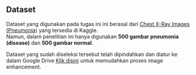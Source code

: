 ## Dataset

Dataset yang digunakan pada tugas ini ini berasal dari [Chest X-Ray Images (Pneumonia)](https://www.kaggle.com/datasets/paultimothymooney/chest-xray-pneumonia) yang tersedia di Kaggle.  
Namun, dalam penelitian ini hanya digunakan **500 gambar pneumonia (disease)** dan **500 gambar normal**.

Dataset yang sudah diseleksi tersebut telah dipindahkan dan diatur ke dalam Google Drive [Klik disini](https://drive.google.com/drive/folders/1LRbrxmrxkm4E1GaPl_8gtPPpqJLbDo8Z?usp=sharing) untuk memudahkan proses image enhancement.
